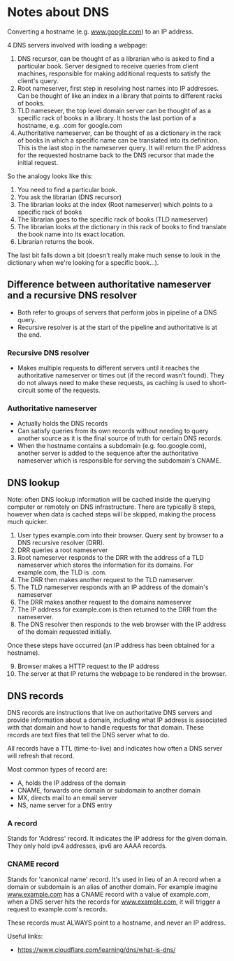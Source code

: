 # Notes about DNS

Converting a hostname (e.g. www.google.com) to an IP address.

4 DNS servers involved with loading a webpage:
1. DNS recursor, can be thought of as a librarian who is asked to find a particular book. Server designed to receive queries from client machines, responsible for making additional requests to satisfy the client's query.
2. Root nameserver, first step in resolving host names into IP addresses. Can be thought of like an index in a library that points to different racks of books.
3. TLD namesever, the top level domain server can be thought of as a specific rack of books in a library. It hosts the last portion of a hostname, e.g. .com for google.com
4. Authoritative nameserver, can be thought of as a dictionary in the rack of books in which a specific name can be translated into its definition. This is the last stop in the nameserver query. It will
return the IP address for the requested hostname back to the DNS recursor that made the initial request.

So the analogy looks like this:
1. You need to find a particular book.
2. You ask the librarian (DNS recursor)
3. The librarian looks at the index (Root nameserver) which points to a specific rack of books
4. The librarian goes to the specific rack of books (TLD nameserver)
5. The librarian looks at the dictionary in this rack of books to find translate the book name into its exact location.
6. Librarian returns the book.

The last bit falls down a bit (doesn't really make much sense to look in the dictionary when we're looking for a specific book...).

## Difference between authoritative nameserver and a recursive DNS resolver
- Both refer to groups of servers that perform jobs in pipeline of a DNS query.
- Recursive resolver is at the start of the pipeline and authoritative is at the end.

### Recursive DNS resolver
- Makes multiple requests to different servers until it reaches the authoritative nameserver or times out (if the record wasn't found). They do not always need to make these requests,
as caching is used to short-circuit some of the requests.

### Authoritative nameserver
- Actually holds the DNS records
- Can satisfy queries from its own records without needing to query another source as it is the final source of truth for certain DNS records.
- When the hostname contains a subdomain (e.g. foo.google.com), another server is added to the sequence after the authoritative nameserver which is responsible for serving
the subdomain's CNAME.

## DNS lookup
Note: often DNS lookup information will be cached inside the querying computer or remotely on DNS infrastructure. There are typically 8 steps, however when data is cached steps will be skipped,
making the process much quicker.
1. User types example.com into their browser. Query sent by browser to a DNS recursive resolver (DRR).
2. DRR queries a root nameserver
3. Root nameserver responds to the DRR with the address of a TLD nameserver which stores the information for its domains. For example.com, the TLD is .com.
4. The DRR then makes another request to the TLD nameserver.
5. The TLD nameserver responds with an IP address of the domain's nameserver
6. The DRR makes another request to the domains nameserver
7. The IP address for example.com is then returned to the DRR from the nameserver.
8. The DNS resolver then responds to the web browser with the IP address of the domain requested initially.

Once these steps have occurred (an IP address has been obtained for a hostname).

9. Browser makes a HTTP request to the IP address
10. The server at that IP returns the webpage to be rendered in the browser.


## DNS records

DNS records are instructions that live on authoritative DNS servers and provide information about a domain, including what IP address is associated with that domain and how to handle requests for that domain.
These records are text files that tell the DNS server what to do.

All records have a TTL (time-to-live) and indicates how often a DNS server will refresh that record.

Most common types of record are:
- A, holds the IP address of the domain
- CNAME, forwards one domain or subdomain to another domain
- MX, directs mail to an email server
- NS, name server for a DNS entry


### A record
Stands for 'Address' record. It indicates the IP address for the given domain. They only hold ipv4 addresses, ipv6 are AAAA records.

### CNAME record
Stands for 'canonical name' record. It's used in lieu of an A record when a domain or subdomain is an alias of another domain. For example imagine www.example.com has a CNAME record
with a value of example.com, when a DNS server hits the records for www.example.com, it will trigger a request to example.com's records.

These records must ALWAYS point to a hostname, and never an IP address.




Useful links:
- https://www.cloudflare.com/learning/dns/what-is-dns/